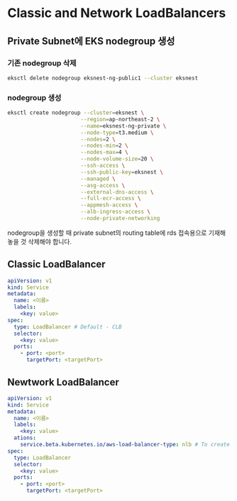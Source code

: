 # Classic and Network LoadBalancers

## Private Subnet에 EKS nodegroup 생성

### 기존 nodegroup 삭제

```sh
eksctl delete nodegroup eksnest-ng-public1 --cluster eksnest
```

### nodegroup 생성

```sh
eksctl create nodegroup --cluster=eksnest \
                       --region=ap-northeast-2 \
                       --name=eksnest-ng-private \
                       --node-type=t3.medium \
                       --nodes=2 \
                       --nodes-min=2 \
                       --nodes-max=4 \
                       --node-volume-size=20 \
                       --ssh-access \
                       --ssh-public-key=eksnest \
                       --managed \
                       --asg-access \
                       --external-dns-access \
                       --full-ecr-access \
                       --appmesh-access \
                       --alb-ingress-access \
                       --node-private-networking
```

nodegroup을 생성할 때 private subnet의 routing table에 rds 접속용으로 기재해놓을 것 삭제해야 합니다.

## Classic LoadBalancer

```yaml
apiVersion: v1
kind: Service
metadata:
  name: <이름>
  labels:
    <key: value>
spec:
  type: LoadBalancer # Default - CLB
  selector:
    <key: value>
  ports:
    - port: <port>
      targetPort: <targetPort>
```

## Newtwork LoadBalancer

```yaml
apiVersion: v1
kind: Service
metadata:
  name: <이름>
  labels:
    <key: value>
  ations:
    service.beta.kubernetes.io/aws-load-balancer-type: nlb # To create Network Load Balancer
spec:
  type: LoadBalancer
  selector:
    <key: value>
  ports:
    - port: <port>
      targetPort: <targetPort>
```
